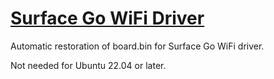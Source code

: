 [Surface Go WiFi Driver](https://medo64.com/surface-go-wifi/)
=============================================================

Automatic restoration of board.bin for Surface Go WiFi driver.

Not needed for Ubuntu 22.04 or later.
